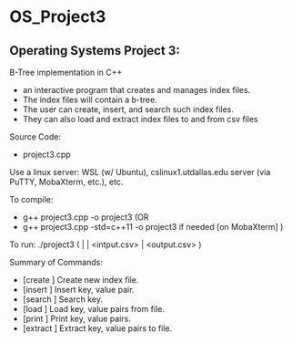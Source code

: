 # OS_Project3

## Operating Systems Project 3: 
B-Tree implementation in C++
 - an interactive program that creates and manages index files. 
 - The index files will contain a b-tree. 
 - The user can create, insert, and search such index files.
 - They can also load and extract index files to and from csv files

Source Code: 
- project3.cpp

Use a linux server: WSL (w/ Ubuntu), cslinux1.utdallas.edu server (via PuTTY, MobaXterm, etc.), etc.

To compile:
- g++ project3.cpp -o project3
(OR 
 - g++ project3.cpp -std=c++11 -o project3 
 if needed [on MobaXterm]
)

To run:
./project3 <command> <fname> ( <key> | <key> <value> | <intput.csv> | <output.csv> )

Summary of Commands:
 - [create <index file name>]                           Create new index file.
 - [insert <index file name> <uint key> <uint value>]   Insert key, value pair.
 - [search <index file name> <uint key>]                Search key.
 - [load <index file name> <csv infile name>]           Load key, value pairs from file.
 - [print <index file name>]                            Print key, value pairs.
 - [extract <index file name> <csv outfile name>]       Extract key, value pairs to file.
